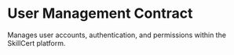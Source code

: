 # User Management Contract

Manages user accounts, authentication, and permissions within the SkillCert platform.